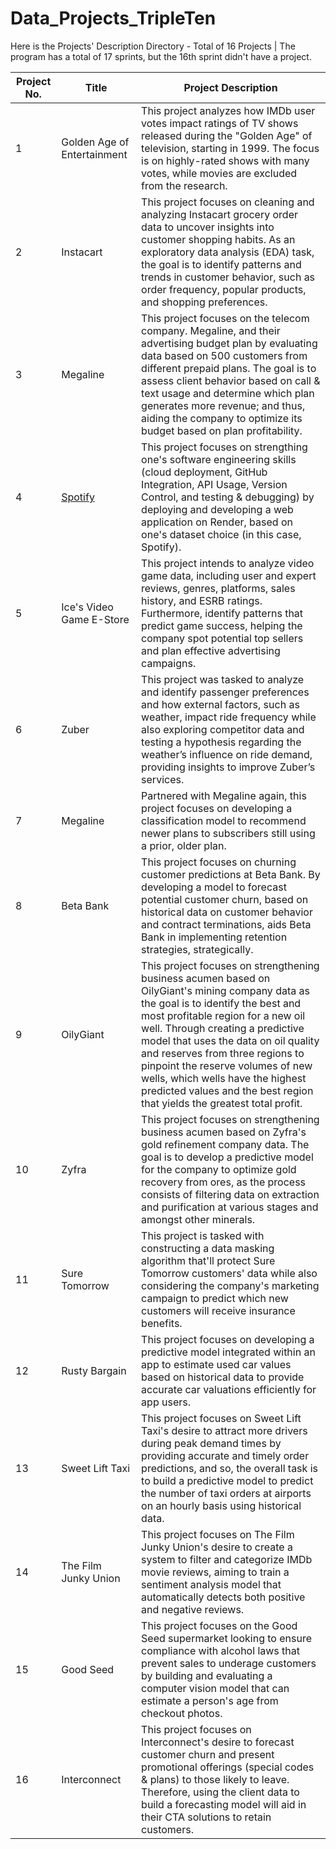 # Data_Projects_TripleTen
Here is the Projects' Description Directory - Total of 16 Projects | The program has a total of 17 sprints,  but the 16th sprint didn't have a project. 

|  Project No.  |     Title     | Project Description |
| ------------- | ------------- | ------------------- |
| 1  | Golden Age of Entertainment  | This project analyzes how IMDb user votes impact ratings of TV shows released during the "Golden Age" of television, starting in 1999. The focus is on highly-rated shows with many votes, while movies are excluded from the research. |
| 2  | Instacart | This project focuses on cleaning and analyzing Instacart grocery order data to uncover insights into customer shopping habits. As an exploratory data analysis (EDA) task, the goal is to identify patterns and trends in customer behavior, such as order frequency, popular products, and shopping preferences. |
| 3 | Megaline | This project focuses on the telecom company. Megaline, and their advertising budget plan by evaluating data based on 500 customers from different prepaid plans. The goal is to assess client behavior based on call & text usage and determine which plan generates more revenue; and thus, aiding the company to optimize its budget based on plan profitability. |
| 4 | [Spotify](https://github.com/AmbitiousRabbit/S4-Web-App-Project) | This project focuses on strengthing one's software engineering skills (cloud deployment, GitHub Integration, API Usage, Version Control, and testing & debugging) by deploying and developing a web application on Render, based on one's dataset choice (in this case, Spotify). |
| 5 | Ice's Video Game E-Store | This project intends to analyze video game data, including user and expert reviews, genres, platforms, sales history, and ESRB ratings. Furthermore, identify patterns that predict game success, helping the company spot potential top sellers and plan effective advertising campaigns. |
| 6 | Zuber  | This project was tasked to analyze and identify passenger preferences and how external factors, such as weather, impact ride frequency while also exploring competitor data and testing a hypothesis regarding the weather’s influence on ride demand, providing insights to improve Zuber’s services. |
| 7 | Megaline  | Partnered with Megaline again, this project focuses on developing a classification model to recommend newer plans to subscribers still using a prior, older plan. |
| 8 | Beta Bank | This project focuses on churning customer predictions at Beta Bank. By developing a model to forecast potential customer churn, based on historical data on customer behavior and contract terminations, aids Beta Bank in implementing retention strategies, strategically. |
| 9  | OilyGiant  | This project focuses on strengthening business acumen based on OilyGiant's mining company data as the goal is to identify the best and most profitable region for a new oil well. Through creating a predictive model that uses the data on oil quality and reserves from three regions to pinpoint the reserve volumes of new wells, which wells have the highest predicted values and the best region that yields the greatest total profit. |
| 10  | Zyfra  | This project focuses on strengthening business acumen based on Zyfra's gold refinement company data. The goal is to develop a predictive model for the company to optimize gold recovery from ores, as the process consists of filtering data on extraction and purification at various stages and amongst other minerals. |
| 11  | Sure Tomorrow  | This project is tasked with constructing a data masking algorithm that'll protect Sure Tomorrow customers' data while also considering the company's marketing campaign to predict which new customers will receive insurance benefits. |
| 12  | Rusty Bargain | This project focuses on developing a predictive model integrated within an app to estimate used car values based on historical data to provide accurate car valuations efficiently for app users. |
| 13  | Sweet Lift Taxi | This project focuses on Sweet Lift Taxi's desire to attract more drivers during peak demand times by providing accurate and timely order predictions, and so, the overall task is to build a predictive model to predict the number of taxi orders at airports on an hourly basis using historical data. |
| 14  | The Film Junky Union | This project focuses on The Film Junky Union's desire to create a system to filter and categorize IMDb movie reviews, aiming to train a sentiment analysis model that automatically detects both positive and negative reviews. |
| 15  | Good Seed | This project focuses on the Good Seed supermarket looking to ensure compliance with alcohol laws that prevent sales to underage customers by building and evaluating a computer vision model that can estimate a person's age from checkout photos. |
| 16  | Interconnect | This project focuses on Interconnect's desire to forecast customer churn and present promotional offerings (special codes & plans) to those likely to leave. Therefore, using the client data to build a forecasting model will aid in their CTA solutions to retain customers. |
